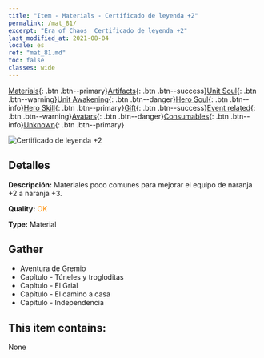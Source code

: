 ```yaml
---
title: "Item - Materials - Certificado de leyenda +2"
permalink: /mat_81/
excerpt: "Era of Chaos  Certificado de leyenda +2"
last_modified_at: 2021-08-04
locale: es
ref: "mat_81.md"
toc: false
classes: wide
---
```

 [Materials](/ItemsES/){: .btn .btn--primary}[Artifacts](/ItemsES/Artifacts/){: .btn .btn--success}[Unit Soul](/ItemsES/UnitSoul/){: .btn .btn--warning}[Unit Awakening](/ItemsES/UnitAwakening/){: .btn .btn--danger}[Hero Soul](/ItemsES/HeroSoul/){: .btn .btn--info}[Hero Skill](/ItemsES/HeroSkill/){: .btn .btn--primary}[Gift](/ItemsES/Gift/){: .btn .btn--success}[Event related](/ItemsES/Events/){: .btn .btn--warning}[Avatars](/ItemsES/Avatars/){: .btn .btn--danger}[Consumables](/ItemsES/Consumables/){: .btn .btn--info}[Unknown](/ItemsES/Unknown/){: .btn .btn--primary}

 ![Certificado de leyenda +2](/images/t/i_cailiao_hexin3.png)

## Detalles
 **Descripción:** Materiales poco comunes para mejorar el equipo de naranja +2 a naranja +3.

 **Quality:** <span style="color: #FF8C00">OK</span>

 **Type:** Material

## Gather

*    Aventura de Gremio 
*    Capítulo - Túneles y trogloditas 
*    Capítulo - El Grial 
*    Capítulo - El camino a casa 
*    Capítulo - Independencia 

## This item contains:

  None

